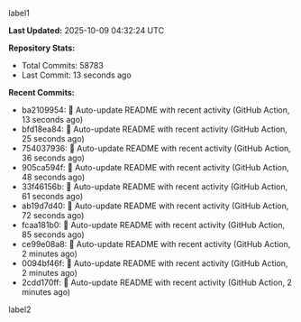 
label1 
<!-- ACTIVITY_START -->
**Last Updated:** 2025-10-09 04:32:24 UTC

**Repository Stats:**
- Total Commits: 58783
- Last Commit: 13 seconds ago

**Recent Commits:**
- ba2109954: 🤖 Auto-update README with recent activity (GitHub Action, 13 seconds ago)
- bfd18ea84: 🤖 Auto-update README with recent activity (GitHub Action, 25 seconds ago)
- 754037936: 🤖 Auto-update README with recent activity (GitHub Action, 36 seconds ago)
- 905ca594f: 🤖 Auto-update README with recent activity (GitHub Action, 48 seconds ago)
- 33f46156b: 🤖 Auto-update README with recent activity (GitHub Action, 61 seconds ago)
- ab19d7d40: 🤖 Auto-update README with recent activity (GitHub Action, 72 seconds ago)
- fcaa181b0: 🤖 Auto-update README with recent activity (GitHub Action, 85 seconds ago)
- ce99e08a8: 🤖 Auto-update README with recent activity (GitHub Action, 2 minutes ago)
- 0094bf46f: 🤖 Auto-update README with recent activity (GitHub Action, 2 minutes ago)
- 2cdd170ff: 🤖 Auto-update README with recent activity (GitHub Action, 2 minutes ago)
<!-- ACTIVITY_END -->

label2

